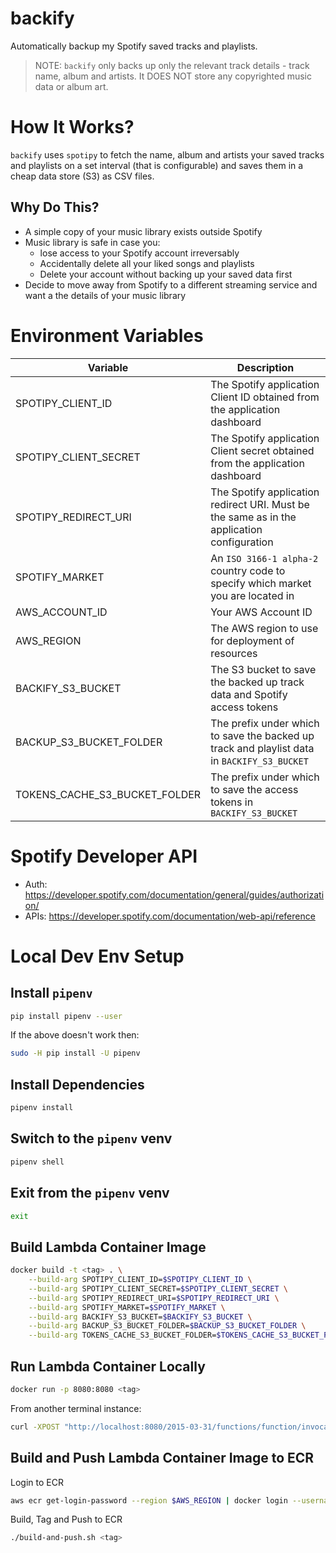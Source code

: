 # backify
Automatically backup my Spotify saved tracks and playlists.

> NOTE: `backify` only backs up only the relevant track details - track name, album and artists. It DOES NOT store any copyrighted music data or album art.

# How It Works?
`backify` uses `spotipy` to fetch the name, album and artists your saved tracks and playlists on a set interval (that is configurable) and saves them in a cheap data store (S3) as CSV files.

## Why Do This?
* A simple copy of your music library exists outside Spotify
* Music library is safe in case you:
    * lose access to your Spotify account irreversably
    * Accidentally delete all your liked songs and playlists
    * Delete your account without backing up your saved data first
* Decide to move away from Spotify to a different streaming service and want a the details of your music library

# Environment Variables

| Variable | Description |
| - | - |
| SPOTIPY_CLIENT_ID | The Spotify application Client ID obtained from the application dashboard |
| SPOTIPY_CLIENT_SECRET | The Spotify application Client secret obtained from the application dashboard |
| SPOTIPY_REDIRECT_URI | The Spotify application redirect URI. Must be the same as in the application configuration |
| SPOTIFY_MARKET | An `ISO 3166-1 alpha-2` country code to specify which market you are located in |
| AWS_ACCOUNT_ID | Your AWS Account ID |
| AWS_REGION | The AWS region to use for deployment of resources |
| BACKIFY_S3_BUCKET | The S3 bucket to save the backed up track data and Spotify access tokens|
| BACKUP_S3_BUCKET_FOLDER | The prefix under which to save the backed up track and playlist data in `BACKIFY_S3_BUCKET` |
| TOKENS_CACHE_S3_BUCKET_FOLDER | The prefix under which to save the access tokens in `BACKIFY_S3_BUCKET` |

# Spotify Developer API
* Auth: https://developer.spotify.com/documentation/general/guides/authorization/
* APIs: https://developer.spotify.com/documentation/web-api/reference

# Local Dev Env Setup

## Install `pipenv`
```bash
pip install pipenv --user
```
If the above doesn't work then:
```bash
sudo -H pip install -U pipenv
```

## Install Dependencies

```bash
pipenv install
```

## Switch to the `pipenv` venv
```bash
pipenv shell
```

## Exit from the `pipenv` venv
```bash
exit
```

## Build Lambda Container Image

```bash
docker build -t <tag> . \
    --build-arg SPOTIPY_CLIENT_ID=$SPOTIPY_CLIENT_ID \
    --build-arg SPOTIPY_CLIENT_SECRET=$SPOTIPY_CLIENT_SECRET \
    --build-arg SPOTIPY_REDIRECT_URI=$SPOTIPY_REDIRECT_URI \
    --build-arg SPOTIFY_MARKET=$SPOTIFY_MARKET \
    --build-arg BACKIFY_S3_BUCKET=$BACKIFY_S3_BUCKET \
    --build-arg BACKUP_S3_BUCKET_FOLDER=$BACKUP_S3_BUCKET_FOLDER \
    --build-arg TOKENS_CACHE_S3_BUCKET_FOLDER=$TOKENS_CACHE_S3_BUCKET_FOLDER
```

## Run Lambda Container Locally

```bash
docker run -p 8080:8080 <tag>
```

From another terminal instance:
```bash
curl -XPOST "http://localhost:8080/2015-03-31/functions/function/invocations" -d '{}'
```

## Build and Push Lambda Container Image to ECR

Login to ECR
```bash
aws ecr get-login-password --region $AWS_REGION | docker login --username AWS --password-stdin $AWS_ACCOUND_ID.dkr.ecr.$AWS_REGION.amazonaws.com
```

Build, Tag and Push to ECR
```bash
./build-and-push.sh <tag>
```